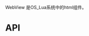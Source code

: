 WebView 是OS_Lua系统中的html组件。

# API
<!-- TOC --&
[loadUrl](#loadUrl)
[canGoBack](#canGoBack)
[canGoForward](#canGoForward)
[goBack](#goBack)
[goForward](#goForward)
[reload](#reload)
[title](#title)
[isLoading](#isLoading)
[stopLoading](#stopLoading)
[url](#url)
[pullRefreshEnable](#pullRefreshEnable)
<!-- /TOC --&

##loadUrl
| api  |参数   |返回参数   |平台   |备注|
| ------------ | ------------ | ------------ | ------------ |
|    loadUrl    |  v: String    |   -  |  -   |   加载url    |

    例:
    webView = WebView();
	webView:loadUrl("http://www.taobao.com")

##canGoBack
| api  |参数   |返回参数   |平台   |备注|
| ------------ | ------------ | ------------ | ------------ |
|   canGoBack     |  -    | v: Boolean    |   -  |    是否可以回退   |

    例:
    webView = WebView();
	webView:canGoBack()

##canGoForward
| api  |参数   |返回参数   |平台   |备注|
| ------------ | ------------ | ------------ | ------------ |
|   canGoForward     |   -   |  v: Boolean   |    - |    是否可以前进   |

    例:
    webView = WebView();
	webView:canGoForward()

##goBack
| api  |参数   |返回参数   |平台   |备注|
| ------------ | ------------ | ------------ | ------------ |
|    goBack    |  -    |  -   |  -   |   回退一页    |

    例:
    webView = WebView();
	webView:goBack()

##goForward
| api  |参数   |返回参数   |平台   |备注|
| ------------ | ------------ | ------------ | ------------ |
|   goForward     |   -   |  -   |  -   |    前进一页   |

    例:
    webView = WebView();
	webView:goForward()

##reload
| api  |参数   |返回参数   |平台   |备注|
| ------------ | ------------ | ------------ | ------------ |
|   reload     |  -    | -    |   -  |  重新加载     |

    例:
    webView = WebView();
	webView:reload()

##title
| api  |参数   |返回参数   |平台   |备注|
| ------------ | ------------ | ------------ | ------------ |
|   title     |   -   |  v: String   |  -   |    获取Title   |

    例:
    webView = WebView();
	webView:title()

##isLoading
| api  |参数   |返回参数   |平台   |备注|
| ------------ | ------------ | ------------ | ------------ |
|  isLoading      |   -   |  v: Boolean   |   -  |   是否正在加载    |

    例:
    webView = WebView();
	webView:isLoading()

##stopLoading
| api  |参数   |返回参数   |平台   |备注|
| ------------ | ------------ | ------------ | ------------ |
|  stopLoading      |  -    |   -  |  -   |    停止加载   |

    例:
    webView = WebView();
	webView:stopLoading()

##url
| api  |参数   |返回参数   |平台   |备注|
| ------------ | ------------ | ------------ | ------------ |
|   url    |    -  |  v: String   |  -   |   获取url    |

    例:
    webView = WebView();
	webView:url()

##pullRefreshEnable
| api  |参数   |返回参数   |平台   |备注|
| ------------ | ------------ | ------------ | ------------ |
|    pullRefreshEnable    |  v: Boolean    |  -   |   -  |   是否可以下拉刷新    |

    例:
    webView = WebView();
	webView:pullRefreshEnable()



